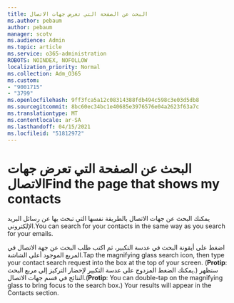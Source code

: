 ```yaml
---
title: البحث عن الصفحة التي تعرض جهات الاتصال
ms.author: pebaum
author: pebaum
manager: scotv
ms.audience: Admin
ms.topic: article
ms.service: o365-administration
ROBOTS: NOINDEX, NOFOLLOW
localization_priority: Normal
ms.collection: Adm_O365
ms.custom:
- "9001715"
- "3799"
ms.openlocfilehash: 9ff3fca5a12c08314388fdb494c598c3e03d5db8
ms.sourcegitcommit: 8bc60ec34bc1e40685e3976576e04a2623f63a7c
ms.translationtype: MT
ms.contentlocale: ar-SA
ms.lasthandoff: 04/15/2021
ms.locfileid: "51812972"
---
```

# <a name="find-the-page-that-shows-my-contacts"></a><span data-ttu-id="2bdf3-102">البحث عن الصفحة التي تعرض جهات الاتصال</span><span class="sxs-lookup"><span data-stu-id="2bdf3-102">Find the page that shows my contacts</span></span>

<span data-ttu-id="2bdf3-103">يمكنك البحث عن جهات الاتصال بالطريقة نفسها التي تبحث بها عن رسائل البريد الإلكتروني.</span><span class="sxs-lookup"><span data-stu-id="2bdf3-103">You can search for your contacts in the same way as you search for your emails.</span></span>
 
<span data-ttu-id="2bdf3-104">اضغط على أيقونة البحث في عدسة التكبير، ثم اكتب طلب البحث عن جهة الاتصال في المربع الموجود أعلى الشاشة.</span><span class="sxs-lookup"><span data-stu-id="2bdf3-104">Tap the magnifying glass search icon, then type your contact search request into the box at the top of your screen.</span></span> <span data-ttu-id="2bdf3-105">(**Protip**: يمكنك الضغط المزدوج على عدسة التكبير لإحضار التركيز إلى مربع البحث.) ستظهر النتائج في قسم جهات الاتصال.</span><span class="sxs-lookup"><span data-stu-id="2bdf3-105">(**Protip**: You can double-tap on the magnifying glass to bring focus to the search box.) Your results will appear in the Contacts section.</span></span>
